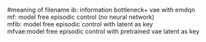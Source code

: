 #meaning of filename
ib: information bottleneck+ vae with emdqn\
mf: model free episodic control (no neural network)\
mfib: model free episodic control with latent as key\
mfvae:model free episodic control with pretrained vae latent as key